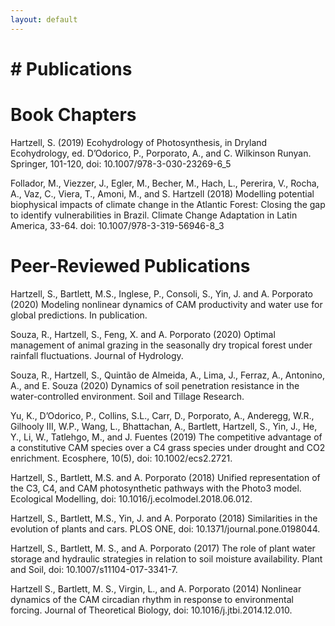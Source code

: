 ```yaml
---
layout: default
---
```


# # Publications

# Book Chapters 

Hartzell, S. (2019) Ecohydrology of Photosynthesis, in Dryland Ecohydrology, ed. D’Odorico, P., Porporato, A., and C. Wilkinson Runyan. Springer, 101-120, doi: 10.1007/978-3-030-23269-6_5

Follador, M., Viezzer, J., Egler, M., Becher, M., Hach, L., Pererira, V., Rocha, A., Vaz, C., Viera, T., Amoni, M., and S. Hartzell (2018)  Modelling potential biophysical impacts of climate change in the Atlantic Forest: Closing the gap to identify vulnerabilities in Brazil. Climate Change Adaptation in Latin America, 33-64. doi: 10.1007/978-3-319-56946-8_3

# Peer-Reviewed Publications

Hartzell, S., Bartlett, M.S., Inglese, P., Consoli, S., Yin, J. and A. Porporato (2020) Modeling nonlinear dynamics of CAM productivity and water use for global predictions. In publication.

Souza, R., Hartzell, S., Feng, X. and A. Porporato (2020) Optimal management of animal grazing in the seasonally dry tropical forest under rainfall fluctuations. Journal of Hydrology.

Souza, R., Hartzell, S., Quintão de Almeida, A., Lima, J., Ferraz, A., Antonino, A., and E. Souza (2020) Dynamics of soil penetration resistance in the water-controlled environment. Soil and Tillage Research.

Yu, K., D’Odorico, P., Collins, S.L., Carr, D., Porporato, A., Anderegg, W.R., Gilhooly III, W.P., Wang, L., Bhattachan, A., Bartlett,  Hartzell, S., Yin, J., He, Y., Li, W., Tatlehgo, M., and J. Fuentes (2019) The competitive advantage of a constitutive CAM species over a C4 grass species under drought and CO2 enrichment. Ecosphere, 10(5), doi: 10.1002/ecs2.2721.

Hartzell, S., Bartlett, M.S. and A. Porporato (2018) Unified representation of the C3, C4, and CAM photosynthetic pathways with the Photo3 model. Ecological Modelling, doi: 10.1016/j.ecolmodel.2018.06.012.

Hartzell, S., Bartlett, M.S., Yin, J. and A. Porporato (2018) Similarities in the evolution of plants and cars. PLOS ONE, doi: 10.1371/journal.pone.0198044.

Hartzell, S., Bartlett, M. S., and A. Porporato (2017) The role of plant water storage and hydraulic strategies in relation to soil moisture availability. Plant and Soil, doi: 10.1007/s11104-017-3341-7.

Hartzell S., Bartlett, M. S., Virgin, L., and A. Porporato (2014) Nonlinear dynamics of the CAM circadian rhythm in response to environmental forcing. Journal of Theoretical Biology, doi: 10.1016/j.jtbi.2014.12.010.
